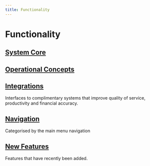 ```yaml
---
title: Functionality
---
```


# Functionality

## [System Core](./system-core/)

## [Operational Concepts](./operational-concepts/)

## [Integrations](./integrations/)

Interfaces to complimentary systems that improve quality of service, productivity and financial accuracy.

## [Navigation](./ui-navigation/)

Categorised by the main menu navigation

## [New Features](./new-features/)

Features that have recently been added.

